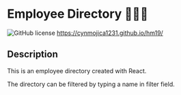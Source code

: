 # Employee Directory 📘📱👤

![GitHub license](https://img.shields.io/badge/license-MIT-blue.svg)
https://cynmojica1231.github.io/hm19/

## Description
This is an employee directory created with React.

The directory can be filtered by typing a name in filter field.


